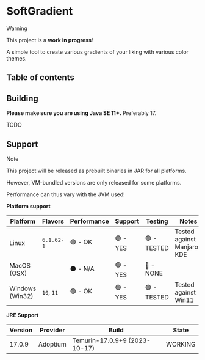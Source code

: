 # SoftGradient

> [!WARNING]
> This project is a **work in progress**!

A simple tool to create various gradients of your liking with various color themes.

## Table of contents

## Building

**Please make sure you are using Java SE 11+.** Preferably 17.

TODO

## Support

> [!NOTE]
> This project will be released as prebuilt binaries in JAR for all platforms.
>
> However, VM-bundled versions are only released for some platforms.
>
> Performance can thus vary with the JVM used!

**Platform support**

| Platform        	| Flavors             	| Performance 	| Support     	| Testing     	| Notes                    	|
|-----------------	|---------------------	|-------------	|-------------	|-------------	|--------------------------	|
| Linux           	| `6.1.62-1`          	| 🟢 - OK    	| 🟢 - YES     	| 🟢 - TESTED  	| 	Tested against Manjaro-KDE |
| MacOS (OSX)     	|                     	| ⚫ - N/A     	| 🟢 - YES    	| 🔴 - NONE    	|                          	|
| Windows (Win32) 	| `10`, `11`          	| 🟢 - OK     	| 🟢 - YES     	| 🟢 - TESTED    	|  Tested against Win11                   	|

**JRE Support**

| **Version** 	| **Provider** 	| **Build**                     	| **State** 	|
|-------------	|--------------	|-------------------------------	|-----------	|
| 17.0.9      	| Adoptium     	| Temurin-17.0.9+9 (2023-10-17) 	| WORKING   	|
